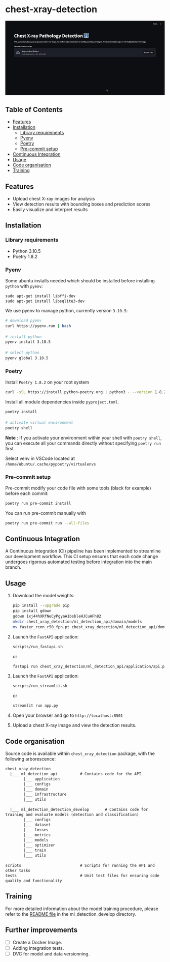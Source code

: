 # chest-xray-detection

![Example](assets/chest_detection.gif)

## Table of Contents

- [Features](#features)
- [Installation](#installation)
  - [Library requirements](#library-requirements)
  - [Pyenv](#pyenv)
  - [Poetry](#poetry)
  - [Pre-commit setup](#pre-commit-setup)
- [Continuous Integration](#continuous-integration)
- [Usage](#usage)
- [Code organisation](#code-organisation)
- [Training](#training)

## Features

- Upload chest X-ray images for analysis
- View detection results with bounding boxes and prediction scores
- Easily visualize and interpret results

## Installation

### Library requirements

- Python 3.10.5
- Poetry 1.8.2


### Pyenv
Some ubuntu installs needed which should be installed before installing `python` with `pyenv`:
```
sudo apt-get install libffi-dev
sudo apt-get install libsqlite3-dev
```

 We use pyenv to manage python, currently version `3.10.5`:
```bash
# download pyenv
curl https://pyenv.run | bash

# install python
pyenv install 3.10.5

# select python
pyenv global 3.10.5
```

### Poetry

Install `Poetry 1.8.2` on your root system
```bash
curl -sSL https://install.python-poetry.org | python3 - --version 1.8.2
```

Install all module dependencies inside `pyproject.toml`.

```bash
poetry install

# activate virtual environment
poetry shell
```

**Note** : If you activate your environment within your shell with `poetry shell`, you can execute all your commands directly without specifying `poetry run` first.

Select venv in VSCode located at `/home/ubuntu/.cache/pypoetry/virtualenvs`

### Pre-commit setup

Pre-commit modify your code file with some tools (black for example) before each commit:

```bash
poetry run pre-commit install
```

You can run pre-commit manually with

```bash
poetry run pre-commit run --all-files
```

## Continuous Integration

A Continuous Integration (CI) pipeline has been implemented to streamline our development workflow. This CI setup ensures that each code change undergoes rigorous automated testing before integration into the main branch.


## Usage

1. Download the model weights:
    ```bash
    pip install --upgrade pip
    pip install gdown
    gdown 1xj44hXRfNeCyPgyaA1bsbleHJCuAFh82
    mkdir chest_xray_detection/ml_detection_api/domain/models
    mv faster_rcnn_r50_fpn.pt chest_xray_detection/ml_detection_api/domain/models/faster_rcnn_r50_fpn.pt
    ```

2. Launch the `FastAPI` application:
    ```bash
    scripts/run_fastapi.sh
    ```
    or
    ```bash
    fastapi run chest_xray_detection/ml_detection_api/application/api.py
    ```

3. Launch the `FastAPI` application:
    ```bash
    scripts/run_streamlit.sh
    ```
    or
    ```bash
    streamlit run app.py
    ```

4. Open your browser and go to `http://localhost:8501`

5. Upload a chest X-ray image and view the detection results.

## Code organisation


Source code is available within `chest_xray_detection` package, with the following arborescence:

```text
chest_xray_detection
  |___ ml_detection_api          # Contains code for the API
        |___ application
        |___ configs
        |___ domain
        |___ infrastructure
        |___ utils

  |___ ml_detection_detection_develop       # Contains code for training and evaluate models (detection and classification)
        |___ configs
        |___ dataset
        |___ losses
        |___ metrics
        |___ models
        |___ optimizer
        |___ train
        |___ utils

scripts                          # Scripts for running the API and other tasks
tests                            # Unit test files for ensuring code quality and functionality
```

## Training

For more detailed information about the model training procedure, please refer to the [README file](chest_xray_detection/ml_detection_develop/README.md)  in the ml_detection_develop directory.

## Further improvements

- [ ] Create a Docker Image.
- [ ] Adding integration tests.
- [ ] DVC for model and data versionning.
